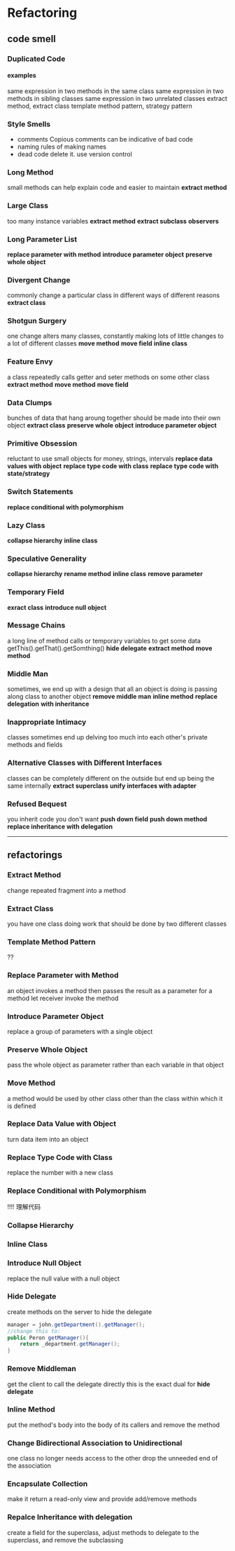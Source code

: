 Refactoring
===========
## code smell
### Duplicated Code
#### examples
same expression in two methods in the same class
same expression in two methods in sibling classes
same expression in two unrelated classes
extract method, extract class
template method pattern, strategy pattern
### Style Smells
- comments
Copious comments can be indicative of bad code
- naming
rules of making names
- dead code
delete it. use version control
### Long Method
small methods can help explain code and easier to maintain
**extract method**
### Large Class
too many instance variables
**extract method** **extract subclass** **observers**
### Long Parameter List
**replace parameter with method** **introduce parameter object** **preserve whole object**
### Divergent Change
commonly change a particular class in different ways of different reasons
**extract class**
### Shotgun Surgery
one change alters many classes, constantly making lots of little changes to a lot of different classes
**move method** **move field** **inline class**
### Feature Envy
a class repeatedly calls getter and seter methods on some other class
**extract method** **move method** **move field**
### Data Clumps
bunches of data that hang aroung together should be made into their own object
**extract class** **preserve whole object** **introduce parameter object**

### Primitive Obsession
reluctant to use small objects for money, strings, intervals
**replace data values with object** **replace type code with class** **replace type code with state/strategy**
### Switch Statements
**replace conditional with polymorphism**
### Lazy Class
**collapse hierarchy** **inline class**
### Speculative Generality
**collapse hierarchy** **rename method** **inline class** **remove parameter**
### Temporary Field
**exract class** **introduce null object**
### Message Chains
a long line of method calls or temporary variables to get some data
getThis().getThat().getSomthing()
**hide delegate** **extract method** **move method**
### Middle Man
sometimes, we end up with a design that all an object is doing is passing along class to another object
**remove middle man** **inline method** **replace delegation** **with inheritance**
### Inappropriate Intimacy
classes sometimes end up delving too much into each other's private methods and fields
### Alternative Classes with Different Interfaces
classes can be completely different on the outside but end up being the same internally
**extract superclass** **unify interfaces with adapter**
### Refused Bequest
you inherit code you don't want
**push down field** **push down method** **replace inheritance with delegation**

----------------------
## refactorings
### Extract Method
change repeated fragment into a method
### Extract Class
you have one class doing work that should be done by two different classes
### Template Method Pattern
??
### Replace Parameter with Method
an object invokes a method then passes the result as a parameter for a method
let receiver invoke the method
### Introduce Parameter Object
replace a group of parameters with a single object
### Preserve Whole Object
pass the whole object as parameter rather than each variable in that object
### Move Method
a method would be used by other class other than the class within which it is defined 
### Replace Data Value with Object
turn data item into an object
### Replace Type Code with Class
replace the number with a new class
### Replace Conditional with Polymorphism 
!!!! 理解代码
### Collapse Hierarchy
### Inline Class
### Introduce Null Object
replace the null value with a null object
### Hide Delegate
create methods on the server to hide the delegate
```java
manager = john.getDepartment().getManager();
//change this to:
public Peron getManager(){
    return _department.getManager();
}
```
### Remove Middleman
get the client to call the delegate directly
this is the exact dual for **hide delegate**
### Inline Method
put the method's body into the body of its callers and remove the method
### Change Bidirectional Association to Unidirectional
one class no longer needs access to the other
drop the unneeded end of the association
### Encapsulate Collection
make it return a read-only view and provide add/remove methods
### Repalce Inheritance with delegation
create a field for the superclass, adjust methods to delegate to the superclass, and remove the subclassing